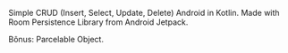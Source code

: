 Simple CRUD (Insert, Select, Update, Delete) Android in Kotlin. Made with Room Persistence Library from Android Jetpack.

Bônus: Parcelable Object.
